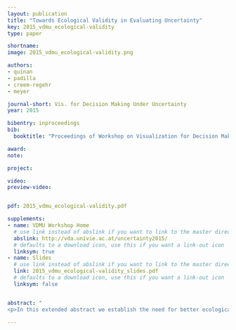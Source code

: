 ```yaml
---
layout: publication
title: "Towards Ecological Validity in Evaluating Uncertainty"
key: 2015_vdmu_ecological-validity
type: paper

shortname:
image: 2015_vdmu_ecological-validity.png

authors:
- quinan
- padilla
- creem-regehr
- meyer

journal-short: Vis. for Decision Making Under Uncertainty
year: 2015

bibentry: inproceedings
bib:
  booktitle: "Proceedings of Workshop on Visualization for Decision Making Under Uncertainty (VIS '15)"

award: 
note: 

project:

video:
preview-video:


pdf: 2015_vdmu_ecological-validity.pdf

supplements:
- name: VDMU Workshop Home
  # use link instead of abslink if you want to link to the master directory
  abslink: http://vda.univie.ac.at/uncertainty2015/
  # defaults to a download icon, use this if you want a link-out icon
  linksym: true
- name: Slides
  # use link instead of abslink if you want to link to the master directory
  link: 2015_vdmu_ecological-validity_slides.pdf
  # defaults to a download icon, use this if you want a link-out icon
  linksym: false


abstract: "
<p>In this extended abstract we establish the need for better ecological validity in evaluating the visualization of uncertainty information. Using weather forecasting as a framework, we also discuss the both the design and results for a pilot user-study that attempts to evaluate the effect of uncertianty visualizations in decisions.</p>"

---
```

